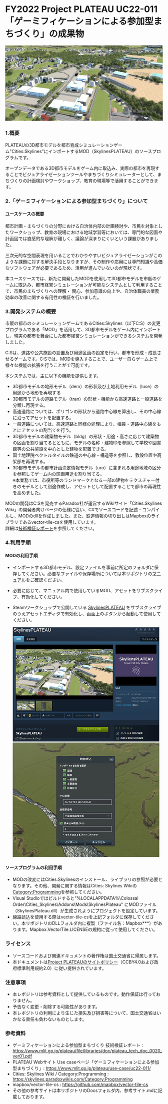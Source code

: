 # FY2022 Project PLATEAU UC22-011「ゲーミフィケーションによる参加型まちづくり」の成果物
![top画像](Docs/resources/img/top_intro.jpg) 

### 1.概要
PLATEAUの3D都市モデルを都市育成シミュレーションゲーム"Cities:Skylines"にインポートするMOD（SkylinesPLATEAU）のソースプログラムです。

オープンデータである3D都市モデルをゲーム内に取込み、実際の都市を再現することでビジュアライゼーションツールやまちづくりシミュレーターとして、まちづくりの計画検討やワークショップ、教育の現場等で活用することができます。
 



### 2.「ゲーミフィケーションによる参加型まちづくり」について
#### ユースケースの概要

都市計画・まちづくりの分野における自治体内部の計画検討や、市民を対象としたワークショップ、教育の現場における地域学習等においては、専門的な図面や計画図では直感的な理解が難しく、議論が深まりにくいという課題がありました。

三次元的な空間表現を用いることでわかりやすいビジュアライゼーションがこのような課題に対する解決手段となりますが、その制作や応用には専門知識や高価なソフトウェアが必要であるため、活用が進んでいないのが現状です。

本ユースケースでは、新たに開発したMODを使用して3D都市モデルを市販のゲームに取込み、都市経営シミュレーションが可能なシステムとして利用することで、市民のまちづくりへの理解・ 関心、参加意識の向上や、自治体職員の業務効率の改善に関する有用性の検証を行いました。

### 3.開発システムの概要
市販の都市のシミュレーションゲームであるCities:Skylines（以下C:S）の変更プログラムである「MOD」を活用して、3D都市モデルをゲーム内にインポートし、現実の都市を舞台にした都市経営シミュレーションができるシステムを開発しました。  

C:Sは、道路や公共施設の設置及び用途区画の設定を行い、都市を形成・成長させるゲームです。C:Sでは、MODを導入することで、ユーザー自らゲーム上で様々な機能の拡張を行うことがで可能です。  

本システムでは、主に以下の機能を提供します。
- 3D都市モデルの地形モデル（dem）の形状及び土地利用モデル（luse）の用途から地形を再現する
- 3D都市モデルの道路モデル（tran）の形状・機能から高速道路と一般道路を分類し再現する。
 - 高速道路については、ポリゴンの形状から道路中心線を算出し、その中心線に沿ってアセットを配置する。 
 - 一般道路については、高速道路と同様の処理により、幅員・道路中心線をもとにアセットの割当てを行う。
- 3D都市モデルの建築物モデル（bldg）の形状・用途・高さに応じて建築物の区画を割り当てるとともに、モデルの名称・建物IDを参照して学校や図書館等の公共施設を中心とした建物を配置できる。
- 国土地理院ベクトルタイルの鉄道の中心線・構造等を参照し、敷設位置や高架部を再現する。
- 3D都市モデルの都市計画決定情報モデル（uro）に含まれる用途地域の区分を参照してゲーム内の区画用途を割り当てる。  
※本業務では、市役所等のランドマークとなる一部の建物をテクスチャー付きのモデルとして別途作成し、アセットとして配置することで都市の再現性を高めました。  

MODの開発はC:Sを発売するParadox社が運営するWikiサイト「Cities:Skylines Wiki」の開発者向けページの仕様に従い、C#でソースコードを記述・コンパイルし、MODのdllを作成しました。また、鉄道情報の切り出しはMapboxのライブラリであるvector-tile-csを使用しています。  
詳細は[技術検証レポート](https://www.mlit.go.jp/plateau/file/libraries/doc/plateau_tech_doc_0020_ver01.pdf)を参照してください。

### 4.利用手順
#### MODの利用手順
- インポートする3D都市モデル、設定ファイルを事前に所定のフォルダに保存してください。必要なファイルや保存場所については本リポジトリの[マニュアル](Docs/Manuals/CsPLATEAU_manual.pdf)をご確認ください。
- 必要に応じて、マニュアル内で使用しているMOD、アセットをサブスクライブ、有効化してください。

- Steamワークショップで公開している [SkylinesPLATEAU](https://steamcommunity.com/sharedfiles/filedetails/?id=2879201518) をサブスクライブのうえアセットエディタで有効化し、画面上のボタンから起動して使用してください。

  ![MOD画像](Docs/resources/img/top_mod-001.jpg) ![MOD画像](Docs/resources/img/top_mod-002.jpg)

<!---
  コメント：リンク先未定のためダミー
-->

#### ソースプログラムの利用手順
- MODの改変にはCities:Skylinesのインストール、ライブラリの参照が必要となります。その他、開発に関する情報はCities: Skylines Wikiの[Category:Programming](https://skylines.paradoxwikis.com/Category:Programming)を参照してください。
- Visual Studioではビルドすると"%LOCALAPPDATA%\Colossal Order\Cities_Skylines\Addons\Mods\SkylinesPlateau" にMODファイル（SkylinesPlateau.dll）が生成されようにプロジェクトを設定しています。
- 線路読込を使用する際はvector-tile-csを上記フォルダに保存してください。本リポジトリのDLLフォルダ内に複製（ファイル名：Mapbox***）があります。Mapbox.VectorTile.LICENSEの規約に従って使用してください。

### ライセンス <!-- 定型文のため変更しない -->
* ソースコードおよび関連ドキュメントの著作権は国土交通省に帰属します。
* 本ドキュメントは[Project PLATEAUのサイトポリシー](https://www.mlit.go.jp/plateau/site-policy/)（CCBY4.0および政府標準利用規約2.0）に従い提供されています。

### 注意事項 <!-- 定型文のため変更しない -->

* 本レポジトリは参考資料として提供しているものです。動作保証は行っておりません。
* 予告なく変更・削除する可能性があります。
* 本レポジトリの利用により生じた損失及び損害等について、国土交通省はいかなる責任も負わないものとします。

### 参考資料　 <!-- 各リンクは納品時に更新 -->
*  ゲーミフィケーションによる参加型まちづくり 技術検証レポート : https://www.mlit.go.jp/plateau/file/libraries/doc/plateau_tech_doc_0020_ver01.pdf
*  PLATEAU Webサイト Use caseページ「ゲーミフィケーションによる参加型まちづくり」: https://www.mlit.go.jp/plateau/use-case/uc22-011/
*  Cities: Skylines Wiki / Category:Programming : https://skylines.paradoxwikis.com/Category:Programming
*  mapbox/vector-tile-cs : https://github.com/mapbox/vector-tile-cs
*  その他の参考サイトは本リポジトリのDocsフォルダ内、参考サイト.mdに記載しております。
